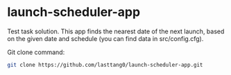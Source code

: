 # launch-scheduler-app
Test task solution. This app finds the nearest date of the next launch, based on the given date and schedule (you can find data in src/config.cfg).

Git clone command:

```bash
git clone https://github.com/lasttang0/launch-scheduler-app.git
```
